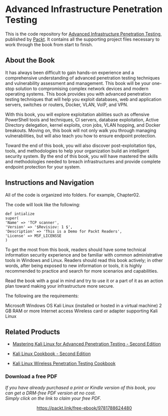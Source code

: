 


# Advanced Infrastructure Penetration Testing
This is the code repository for [Advanced Infrastructure Penetration Testing](https://www.packtpub.com/networking-and-servers/advanced-infrastructure-penetration-testing?utm_source=github&utm_medium=repository&utm_campaign=9781788624480), published by [Packt](https://www.packtpub.com/?utm_source=github). It contains all the supporting project files necessary to work through the book from start to finish.
## About the Book
It has always been difficult to gain hands-on experience and a comprehensive understanding of advanced penetration testing techniques and vulnerability assessment and management. This book will be your one-stop solution to compromising complex network devices and modern operating systems. This book provides you with advanced penetration testing techniques that will help you exploit databases, web and application servers, switches or routers, Docker, VLAN, VoIP, and VPN.

With this book, you will explore exploitation abilities such as offensive PowerShell tools and techniques, CI servers, database exploitation, Active Directory delegation, kernel exploits, cron jobs, VLAN hopping, and Docker breakouts. Moving on, this book will not only walk you through managing vulnerabilities, but will also teach you how to ensure endpoint protection.

Toward the end of this book, you will also discover post-exploitation tips, tools, and methodologies to help your organization build an intelligent security system.
By the end of this book, you will have mastered the skills and methodologies needed to breach infrastructures and provide complete endpoint protection for your system.

## Instructions and Navigation
All of the code is organized into folders. For example, Chapter02.



The code will look like the following:
```
def intialize
super(
'Name' => 'TCP scanner',
'Version' => '$Revisiov: 1 $',
'Description' => 'This is a Demo for Packt Readers',
'License' => MSF_LICENSSE
)
```

To get the most from this book, readers should have some technical information security experience and be familiar with common administrative tools in Windows and Linux. Readers should read this book actively; in other words, after being exposed to new information or tools, it is highly recommended to practice and search for more scenarios and capabilities.  

Read the book with a goal in mind and try to use it or a part of it as an action plan toward making your infrastructure more secure. 

The following are the requirements:

Microsoft Windows OS
Kali Linux (installed or hosted in a virtual machine) 
2 GB RAM or more
Internet access
Wireless card or adapter supporting Kali Linux

## Related Products
* [Mastering Kali Linux for Advanced Penetration Testing - Second Edition](https://www.packtpub.com/networking-and-servers/mastering-kali-linux-advanced-penetration-testing-second-edition?utm_source=github&utm_medium=repository&utm_campaign=9781787120235)

* [Kali Linux Cookbook - Second Edition](https://www.packtpub.com/networking-and-servers/kali-linux-cookbook-second-edition?utm_source=github&utm_medium=repository&utm_campaign=9781784390303)

* [Kali Linux Wireless Penetration Testing Cookbook](https://www.packtpub.com/networking-and-servers/kali-linux-wireless-penetration-testing-cookbook?utm_source=github&utm_medium=repository&utm_campaign=9781783554089)
### Download a free PDF

 <i>If you have already purchased a print or Kindle version of this book, you can get a DRM-free PDF version at no cost.<br>Simply click on the link to claim your free PDF.</i>
<p align="center"> <a href="https://packt.link/free-ebook/9781788624480">https://packt.link/free-ebook/9781788624480 </a> </p>